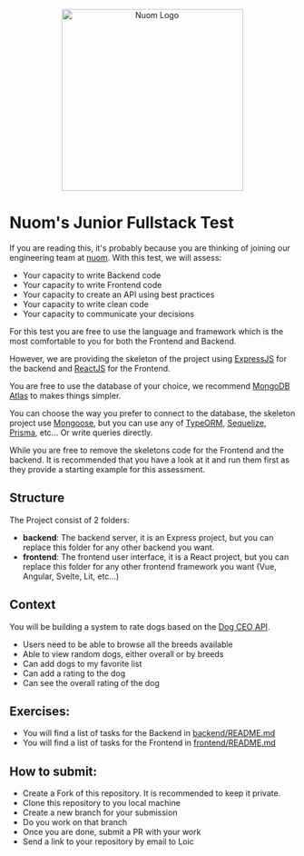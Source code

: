 <p align="center">
  <a href="http://nuom.co.uk/" target="blank"><img src="https://assets-global.website-files.com/60893c95d5c9871201e719d5/60894c461d15a242648ac3ab_logo-black.svg" width="320" alt="Nuom 
Logo" /></a>
</p>

# Nuom's Junior Fullstack Test

If you are reading this, it's probably because you are thinking of joining our engineering team at [nuom](https://nuom.co.uk). With this test, we will assess:

* Your capacity to write Backend code
* Your capacity to write Frontend code
* Your capacity to create an API using best practices
* Your capacity to write clean code
* Your capacity to communicate your decisions

For this test you are free to use the language and framework which is the most comfortable to you for both the
Frontend and Backend.

However, we are providing the skeleton of the project using [ExpressJS](https://expressjs.com/) for the backend
and [ReactJS](https://reactjs.org/) for the Frontend.

You are free to use the database of your choice, we recommend [MongoDB Atlas](https://www.mongodb.com/atlas/database) to makes
things simpler.

You can choose the way you prefer to connect to the database, the skeleton project use [Mongoose](https://mongoosejs.com/),
but you can use any of [TypeORM](https://github.com/typeorm/typeorm), [Sequelize](https://sequelize.org/),
[Prisma](https://github.com/prisma/prisma), etc... Or write queries directly.

While you are free to remove the skeletons code for the Frontend and the backend. It is recommended that you have a
look at it and run them first as they provide a starting example for this assessment.

## Structure

The Project consist of 2 folders:
* __backend__: The backend server, it is an Express project, but you can replace this folder for any other backend you
  want.
* __frontend__: The frontend user interface, it is a React project, but you can replace this folder for any other
  frontend framework you want (Vue, Angular, Svelte, Lit, etc...)


## Context

You will be building a system to rate dogs based on the [Dog CEO API](https://dog.ceo/dog-api/documentation/).

- Users need to be able to browse all the breeds available
- Able to view random dogs, either overall or by breeds
- Can add dogs to my favorite list
- Can add a rating to the dog
- Can see the overall rating of the dog


## Exercises:

- You will find a list of tasks for the Backend in [backend/README.md](backend/README.md)
- You will find a list of tasks for the Frontend in [frontend/README.md](frontend/README.md)

## How to submit:
* Create a Fork of this repository. It is recommended to keep it private.
* Clone this repository to you local machine
* Create a new branch for your submission
* Do you work on that branch
* Once you are done, submit a PR with your work
* Send a link to your repository by email to Loic